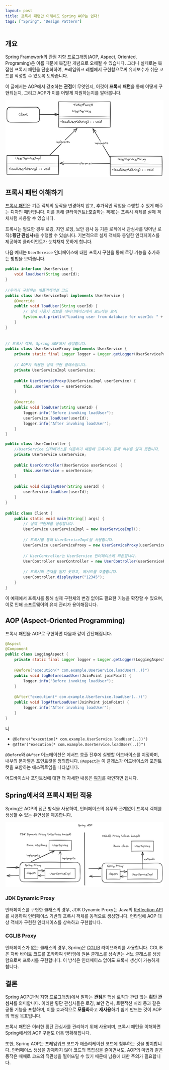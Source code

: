 ```yaml
---
layout: post
title: 프록시 패턴만 이해해도 Spring AOP는 쉽다!
tags: ["Spring", "Design Pattern"]
---
```


## 개요

Spring Framework의 관점 지향 프로그래밍(AOP, Aspect, Oriented, Programing)은 이름 때문에 복잡한 개념으로 오해될 수 있습니다. 그러나 실제로는 복잡한 프록시 패턴을 단순화하여, 프레임워크 레벨에서 구현함으로써 유지보수가 쉬운 코드를 작성할 수 있도록 도와줍니다. 

이 글에서는 AOP에서 강조하는 **관점**이 무엇인지, 이것이 **프록시 패턴**을 통해 어떻게 구현되는지, 그리고 AOP가 이를 어떻게 지원하는지를 알아봅니다.

![](/public/img/2024-06-30-1.png)

## 프록시 패턴 이해하기

[프록시 패턴](https://refactoring.guru/ko/design-patterns/proxy)은 기존 객체의 동작을 변경하지 않고, 추가적인 작업을 수행할 수 있게 해주는 디자인 패턴입니다. 이를 통해 클라이언트(:호출하는 객체)는 프록시 객체를 실제 객체처럼 사용할 수 있습니다.

프록시는 필요한 경우 로깅, 지연 로딩, 보안 검사 등 기존 로직에서 관심사를 벗어난 로직(:**횡단 관심사**)을 수행할 수 있습니다. 기본적으로 실제 객체와 동일한 인터페이스를 제공하여 클라이언트가 눈치채지 못하게 합니다.

다음 예제는 `UserService` 인터페이스에 대한 프록시 구현을 통해 로깅 기능을 추가하는 방법을 보여줍니다.

```java
public interface UserService {
    void loadUser(String userId);
}

//우리가 구현하는 애플리케이션 코드
public class UserServiceImpl implements UserService {
    @Override
    public void loadUser(String userId) {
        // 실제 사용자 정보를 데이터베이스에서 로드하는 로직
        System.out.println("Loading user from database for userId: " + userId);
    }
}


// 프록시 객체, Spring AOP에서 생성합니다.
public class UserServiceProxy implements UserService {
    private static final Logger logger = Logger.getLogger(UserServiceProxy.class.getName());
    
    // AOP가 적용된 실제 구현 클래스입니다.
    private UserServiceImpl userService;

    public UserServiceProxy(UserServiceImpl userService) {
        this.userService = userService;
    }

    @Override
    public void loadUser(String userId) {
        logger.info("Before invoking loadUser");
        userService.loadUser(userId);
        logger.info("After invoking loadUser");
    }
}
```

```java
public class UserController {
    //UserService 인터페이스를 의존하기 때문에 프록시의 존재 여부를 알지 못합니다.
    private UserService userService;

    public UserController(UserService userService) {
        this.userService = userService;
    }

    public void displayUser(String userId) {
        userService.loadUser(userId);
    }
}

public class Client {
    public static void main(String[] args) {
        // 실제 구현체를 생성합니다.
        UserService userServiceImpl = new UserServiceImpl();

        // 프록시를 통해 UserServiceImpl을 사용합니다.
        UserService userServiceProxy = new UserServiceProxy(userServiceImpl);

        // UserController는 UserService 인터페이스에 의존합니다.
        UserController userController = new UserController(userServiceProxy);

        // 프록시의 존재를 알지 못하고, 메서드를 호출합니다.
        userController.displayUser("12345");
    }
}
```

이 예제에서 프록시를 통해 실제 구현체의 변경 없이도 필요한 기능을 확장할 수 있으며, 이로 인해 소프트웨어의 유지 관리가 용이해집니다.

## AOP (Aspect-Oriented Programming)

프록시 패턴을 AOP로 구현하면 다음과 같이 간단해집니다.

```java
@Aspect
@Component
public class LoggingAspect {
    private static final Logger logger = Logger.getLogger(LoggingAspect.class.getName());

    @Before("execution(* com.example.UserService.loadUser(..))")
    public void logBeforeLoadUser(JoinPoint joinPoint) {
        logger.info("Before invoking loadUser");
    }

    @After("execution(* com.example.UserService.loadUser(..))")
    public void logAfterLoadUser(JoinPoint joinPoint) {
        logger.info("After invoking loadUser");
    }
}
```
니
- `@Before("execution(* com.example.UserService.loadUser(..))")`
- `@After("execution(* com.example.UserService.loadUser(..))")`

`@Before`와 `@After` 어노테이션은 메서드 호출 전후에 실행할 어드바이스를 지정하며, 내부의 문자열은 포인트컷을 정의합니다. `@Aspect`는 이 클래스가 어드바이스와 포인트컷을 포함하는 애스펙트임을 나타냅니다. 

어드바이스나 포인트컷에 대한 더 자세한 내용은 [여기](https://docs.spring.io/spring-framework/reference/core/aop/ataspectj/advice.html)를 확인하면 됩니다.

## Spring에서의 프록시 패턴 적용

Spring은 AOP의 접근 방식을 사용하여, 인터페이스의 유무와 관계없이 프록시 객체를 생성할 수 있는 유연성을 제공합니다. 

![](/public/img/2024-06-30-2.png)

### JDK Dynamic Proxy

인터페이스를 구현한 클래스의 경우, JDK Dynamic Proxy는 Java의 [Reflection API](https://docs.oracle.com/javase/tutorial/reflect)를 사용하여 인터페이스 기반의 프록시 객체를 동적으로 생성합니다. 런타임에 AOP 대상 객체가 구현한 인터페이스를 상속하고 구현합니다.

### CGLIB Proxy

인터페이스가 없는 클래스의 경우, Spring은 [CGLIB](https://github.com/cglib/cglib) 라이브러리를 사용합니다. CGLIB은 자바 바이트 코드를 조작하여 런타임에 원본 클래스를 상속받는 서브 클래스를 생성함으로써 프록시를 구현합니다. 이 방식은 인터페이스 없이도 프록시 생성이 가능하게 합니다.

## 결론

Spring AOP(관점 지향 프로그래밍)에서 말하는 **관점**은 핵심 로직과 관련 없는 **횡단 관심사**를 의미합니다. 이러한 횡단 관심사들은 로깅, 보안 검사, 트랜잭션 처리 등과 같은 공통 기능을 포함하며, 이를 효과적으로 **모듈화**하고 **재사용**하기 쉽게 만드는 것이 AOP의 핵심 목표입니다. 

프록시 패턴은 이러한 횡단 관심사를 관리하기 위해 사용되며, 프록시 패턴을 이해하면 Spring에서의 AOP 구현도 더욱 명확해집니다.

또한, Spring AOP는 프레임워크 코드가 애플리케이션 코드에 침투하는 것을 방지합니다. 인터페이스 생성을 강제하지 않아 코드의 복잡성을 줄이면서도, AOP의 마법과 같은 동작은 때때로 코드의 직관성을 떨어뜨릴 수 있기 때문에 남용에 대한 주의가 필요합니다.